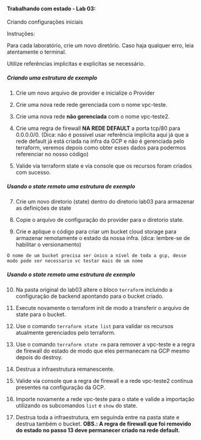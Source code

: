 #### Trabalhando com estado - Lab 03: 

Criando configurações iniciais

Instruções:

Para cada laboratório, crie um novo diretório. Caso haja qualquer erro, leia atentamente o terminal.

Utilize referências implicitas e explicitas se necessário.

##### Criando uma estrutura de exemplo

1. Crie um novo arquivo de provider e inicialize o Provider

2. Crie uma nova rede rede gerenciada com o nome vpc-teste.

3. Crie uma nova rede **não gerenciada** com o nome vpc-teste2.

4. Crie uma regra de firewall **NA REDE DEFAULT** a porta tcp/80 para 0.0.0.0/0. (Dica: não é possível usar referência implicita aqui já que a rede default já está criada na infra da GCP e não é gerenciada pelo terraform, veremos depois como obter esses dados para podermos referenciar no nosso código)

6. Valide via terraform state e via console que os recursos foram criados com sucesso.

##### Usando o state remoto uma estrutura de exemplo

7. Crie um novo diretorio (state) dentro do diretorio lab03 para armazenar as definições de state

8. Copie o arquivo de configuração do provider para o diretorio state.

9. Crie e aplique o código para criar um bucket cloud storage para armazenar remotamente o estado da nossa infra. (dica: lembre-se de habilitar o versionamento)

`
O nome de um bucket precisa ser único a nível de toda a gcp, desse modo pode ser necessario vc testar mais de um nome
`

##### Usando o state remoto uma estrutura de exemplo

10. Na pasta original do lab03 altere o bloco `terraform` incluindo a configuração de backend apontando para o bucket criado.

11. Execute novamente o terraform init de modo a transferir o arquivo de state para o bucket.

12. Use o comando `terraform state list` para validar os recursos atualmente gerenciados pelo terraform.

13. Use o comando `terraform state rm` para remover a vpc-teste e a regra de firewall do estado de modo que eles permanecam na GCP mesmo depois do destroy.

14. Destrua a infraestrutura remanescente.

15. Valide via console que a regra de firewall e a rede vpc-teste2 continua presentes na configuração da GCP.

16. Importe novamente a rede vpc-teste para o state e valide a importação utilizando os subcomandos `list` e `show` do state.

17. Destrua toda a infraestrutura, em seguinda entre na pasta state e destrua também o bucket. **OBS.: A regra de firewall que foi removido do estado  no passo 13 deve permanecer criado na rede default.**